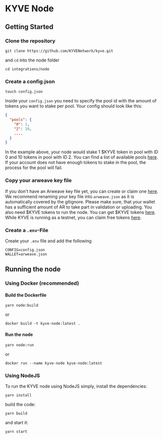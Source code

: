 # KYVE Node

## Getting Started

### Clone the repository

```
git clone https://github.com/KYVENetwork/kyve.git
```

and `cd` into the node folder

```
cd integrations/node
```

### Create a config.json

```
touch config.json
```

Inside your `config.json` you need to specify the pool id with the amount of tokens you want to stake per pool.
Your config should look like this:

```json
{
  "pools": {
    "0": 1,
    "2": 10,
    ....
  }
}
```

In the example above, your node would stake 1 $KYVE token in pool with ID 0 and 10 tokens in pool with ID 2.
You can find a list of available pools [here](https://kyve.network/gov/pools). If your account does not have enough tokens to stake in the pool,
the process for the pool will fail.

### Copy your arweave key file

If you don't have an Arweave key file yet, you can create or claim one [here](https://arweave.org).
We recommend renaming your key file into `arweave.json` as it is automatically covered
by the gitignore. Please make sure, that your wallet has a sufficient amount of AR to take part in validation or uploading.
You also need $KYVE tokens to run the node. You can get $KYVE tokens [here](https://kyve.network/gov/tokens).
While KYVE is running as a testnet, you can claim free tokens [here](https://kyve.network/gov/tokens).

### Create a `.env`-File

Create your `.env` file and add the following

```
CONFIG=config.json
WALLET=arweave.json
```

## Running the node

### Using Docker (recommended)

#### Build the Dockerfile

```
yarn node:build
```

or

```
docker build -t kyve-node:latest .
```

#### Run the node

```
yarn node:run
```

or

```
docker run --name kyve-node kyve-node:latest
```

### Using NodeJS

To run the KYVE node using NodeJS simply,
install the dependencies:

```
yarn install
```

build the code:

```
yarn build
```

and start it:

```
yarn start
```
